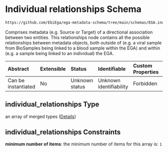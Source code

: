 # Individual relationships Schema

```txt
https://github.com/EbiEga/ega-metadata-schema/tree/main/schemas/EGA.individual.json#/properties/individual_relationships
```

Comprises metadata (e.g. Source or Target) of a directional association between two entities. This relationships node contains all the possible relationships between metadata objects, both outside of (e.g. a viral sample from BioSamples being linked to a blood sample within the EGA) and within (e.g. a sample being linked to an individual) the EGA.

| Abstract            | Extensible | Status         | Identifiable            | Custom Properties | Additional Properties | Access Restrictions | Defined In                                                                           |
| :------------------ | :--------- | :------------- | :---------------------- | :---------------- | :-------------------- | :------------------ | :----------------------------------------------------------------------------------- |
| Can be instantiated | No         | Unknown status | Unknown identifiability | Forbidden         | Forbidden             | none                | [EGA.individual.json\*](../../../schemas/EGA.individual.json "open original schema") |

## individual\_relationships Type

an array of merged types ([Details](ega-14-properties-individual-relationships-items.md))

## individual\_relationships Constraints

**minimum number of items**: the minimum number of items for this array is: `1`
